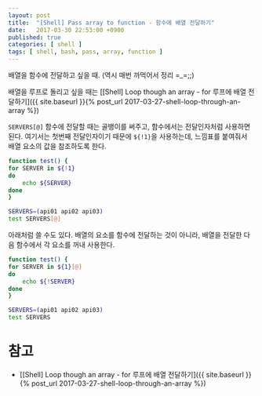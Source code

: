 ```yaml
---
layout: post
title:  "[Shell] Pass array to function - 함수에 배열 전달하기"
date:   2017-03-30 22:53:00 +0900
published: true
categories: [ shell ]
tags: [ shell, bash, pass, array, function ]
---
```


배열을 함수에 전달하고 싶을 때. (역시 매번 까먹어서 정리 =_=;;)

배열을 루프로 돌리고 싶을 때는 [[Shell] Loop though an array - for 루프에 배열 전달하기]({{ site.baseurl }}{% post_url 2017-03-27-shell-loop-through-an-array %})

`SERVERS[@]` 함수에 전달할 때는 골뱅이를 써주고, 함수에서는 전달인자처럼 사용하면 된다. 여기서는 첫번째 전달인자이기 때문에 `${!1}`을 사용하는데, 느낌표를 붙여줘서 배열 요소의 값을 참조하도록 한다.

```bash
function test() {
for SERVER in ${!1}
do
    echo ${SERVER}
done
}

SERVERS=(api01 api02 api03)
test SERVERS[@]
```

아래처럼 쓸 수도 있다. 배열의 요소를 함수에 전달하는 것이 아니라, 배열을 전달한 다음 함수에서 각 요소를 꺼내 사용한다.

```bash
function test() {
for SERVER in ${1}[@]
do
    echo ${!SERVER}
done
}

SERVERS=(api01 api02 api03)
test SERVERS
```

# 참고

- [[Shell] Loop though an array - for 루프에 배열 전달하기]({{ site.baseurl }}{% post_url 2017-03-27-shell-loop-through-an-array %})
